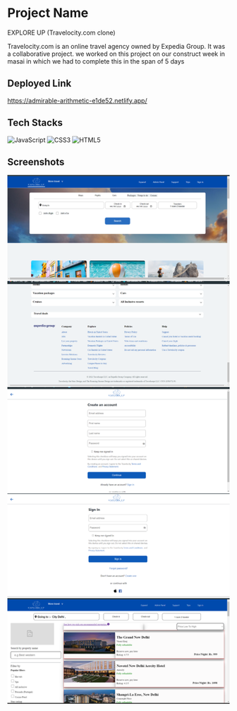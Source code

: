 # Project Name

EXPLORE UP (Travelocity.com clone)

Travelocity.com is an online travel agency owned by Expedia Group.  It was a collaborative project. we worked on this project on our construct week in masai in which we had to complete this in the span of 5 days


## Deployed Link
https://admirable-arithmetic-e1de52.netlify.app/
## Tech Stacks
![JavaScript](https://img.shields.io/badge/javascript-%23323330.svg?style=for-the-badge&logo=javascript&logoColor=%23F7DF1E)
![CSS3](https://img.shields.io/badge/css3-%231572B6.svg?style=for-the-badge&logo=css3&logoColor=white)
![HTML5](https://img.shields.io/badge/html5-%23E34F26.svg?style=for-the-badge&logo=html5&logoColor=white)




## Screenshots

<img src="https://github.com/gyan2501/Asset/blob/main/tsss/travelocityhome.png"/>
</br>

<img src="https://github.com/gyan2501/Asset/blob/main/tsss/tsfooter.png"/>
</br>

<img src="https://github.com/gyan2501/Asset/blob/main/tsss/tslogin.png"/>
</br>
<img src="https://github.com/gyan2501/Asset/blob/main/tsss/tssignup.png"/>
</br>
<img src="https://github.com/gyan2501/Asset/blob/main/tsss/tssearch.png"/>

